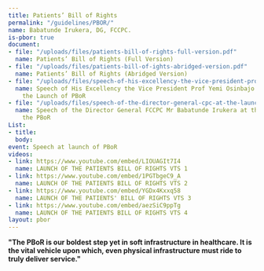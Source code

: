 ```yaml
---
title: Patients’ Bill of Rights
permalink: "/guidelines/PBOR/"
name: Babatunde Irukera, DG, FCCPC.
is-pbor: true
document:
- file: "/uploads/files/patients-bill-of-rights-full-version.pdf"
  name: Patients’ Bill of Rights (Full Version)
- file: "/uploads/files/patients-bill-of-ights-abridged-version.pdf"
  name: Patients’ Bill of Rights (Abridged Version)
- file: "/uploads/files/speech-of-his-excellency-the-vice-president-prof-yemi-osinbajo-at-the-launch-of-pbor.pdf"
  name: Speech of His Excellency the Vice President Prof Yemi Osinbajo SAN, GCON at
    the Launch of PBoR
- file: "/uploads/files/speech-of-the-director-general-cpc-at-the-launch-of-the-pbor.pdf"
  name: Speech of the Director General FCCPC Mr Babatunde Irukera at the Launch of
    the PBoR
List:
- title: 
  body: 
event: Speech at launch of PBoR
videos:
- link: https://www.youtube.com/embed/LIOUAGIt7I4
  name: LAUNCH OF THE PATIENTS BILL OF RIGHTS VTS 1
- link: https://www.youtube.com/embed/1PGTbgeC9_A
  name: LAUNCH OF THE PATIENTS BILL OF RIGHTS VTS 2
- link: https://www.youtube.com/embed/YGDx4Kxxq58
  name: LAUNCH OF THE PATIENTS' BILL OF RIGHTS VTS 3
- link: https://www.youtube.com/embed/aezSiC9ppTg
  name: LAUNCH OF THE PATIENTS BILL OF RIGHTS VTS 4
layout: pbor
---
```


 **"The PBoR is our boldest step yet in soft infrastructure in healthcare.  It is the vital vehicle upon which, even physical infrastructure must ride to truly deliver service."**